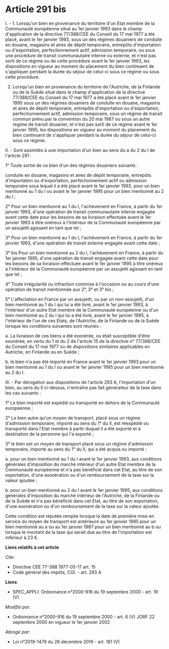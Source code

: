 # Article 291 bis

I. - 1. Lorsqu'un bien en provenance du territoire d'un Etat membre de la Communauté européenne situé au 1er janvier 1993
dans le champ d'application de la directive 77/388/CEE du Conseil du 17 mai 1977 a été placé, avant le 1er janvier 1993, sous
un des régimes douaniers de conduite en douane, magasins et aires de dépôt temporaire, entrepôts d'importation ou
d'exportation, perfectionnement actif, admission temporaire, ou sous une procédure de transit communautaire interne ou
externe, et n'est pas sorti de ce régime ou de cette procédure avant le 1er janvier 1993, les dispositions en vigueur au
moment du placement du bien continuent de s'appliquer pendant la durée du séjour de celui-ci sous ce régime ou sous cette
procédure.

2. Lorsqu'un bien en provenance du territoire de l'Autriche, de la Finlande ou de la Suède situé dans le champ d'application
de la directive 77/388/CEE du Conseil du 17 mai 1977 a été placé avant le 1er janvier 1995 sous un des régimes douaniers de
conduite en douane, magasins et aires de dépôt temporaire, entrepôts d'importation ou d'exportation, perfectionnement actif,
admission temporaire, sous un régime de transit commun prévu par la convention du 20 mai 1987 ou sous un autre régime de
transit douanier, et n'est pas sorti de ce régime avant le 1er janvier 1995, les dispositions en vigueur au moment du
placement du bien continuent de s'appliquer pendant la durée du séjour de celui-ci sous ce régime.

II. - Sont assimilés à une importation d'un bien au sens du a du 2 du I de l'article 291 :

1° Toute sortie de ce bien d'un des régimes douaniers suivants :

conduite en douane, magasins et aires de dépôt temporaire, entrepôts d'importation ou d'exportation, perfectionnement actif
ou admission temporaire sous lequel il a été placé avant le 1er janvier 1993, pour un bien mentionné au 1 du I ou avant le
1er janvier 1995 pour un bien mentionné au 2 du I ;

2° Pour un bien mentionné au 1 du I, l'achèvement en France, à partir du 1er janvier 1993, d'une opération de transit
communautaire interne engagée avant cette date pour les besoins de sa livraison effectuée avant le 1er janvier 1993 à titre
onéreux à l'intérieur de la Communauté européenne par un assujetti agissant en tant que tel ;

3° Pour un bien mentionné au 1 du I, l'achèvement en France, à partir du 1er janvier 1993, d'une opération de transit externe
engagée avant cette date ;

3° bis Pour un bien mentionné au 2 du I, l'achèvement en France, à partir du 1er janvier 1995, d'une opération de transit
engagée avant cette date pour les besoins de sa livraison effectuée avant le 1er janvier 1995 à titre onéreux à l'intérieur
de la Communauté européenne par un assujetti agissant en tant que tel ;

4° Toute irrégularité ou infraction commise à l'occasion ou au cours d'une opération de transit mentionnée aux 2°, 3° et 3°
bis ;

5° L'affectation en France par un assujetti, ou par un non-assujetti, d'un bien mentionné au 1 du I qui lui a été livré,
avant le 1er janvier 1993, à l'intérieur d'un autre Etat membre de la Communauté européenne ou d'un bien mentionné au 2 du I
qui lui a été livré, avant le 1er janvier 1995, à l'intérieur de l'un de ces Etats, de l'Autriche, de la Finlande ou de la
Suède lorsque les conditions suivantes sont réunies :

a. La livraison de ces biens a été exonérée, ou était susceptible d'être exonérée, en vertu du 1 et du 2 de l'article 15 de
la directive n° 77/388/CEE du Conseil du 17 mai 1977 ou de dispositions similaires applicables en Autriche, en Finlande ou en
Suède ;

b. le bien n'a pas été importé en France avant le 1er janvier 1993 pour un bien mentionné au 1 du I ou avant le 1er janvier
1995 pour un bien mentionné au 2 du I.

III. - Par dérogation aux dispositions de l'article 293 A, l'importation d'un bien, au sens du II ci-dessus, n'entraîne pas
fait générateur de la taxe dans les cas suivants :

1° Le bien importé est expédié ou transporté en dehors de la Communauté européenne ;

2° Le bien autre qu'un moyen de transport, placé sous un régime d'admission temporaire, importé au sens du 1° du II, est
réexpédié ou transporté dans l'Etat membre à partir duquel il a été exporté et à destination de la personne qui l'a exporté ;

3° le bien est un moyen de transport placé sous un régime d'admission temporaire, importé au sens du 1° du II, qui a été
acquis ou importé :

a. pour un bien mentionné au 1 du I avant le 1er janvier 1993, aux conditions générales d'imposition du marché intérieur d'un
autre Etat membre de la Communauté européenne et n'a pas bénéficié dans cet Etat, au titre de son exportation, d'une
exonération ou d'un remboursement de la taxe sur la valeur ajoutée ;

b. pour un bien mentionné au 2 du I avant le 1er janvier 1995, aux conditions générales d'imposition du marché intérieur de
l'Autriche, de la Finlande ou de la Suède et n'a pas bénéficié dans cet Etat, au titre de son exportation, d'une exonération
ou d'un remboursement de la taxe sur la valeur ajoutée.

Cette condition est réputée remplie lorsque la date de première mise en service du moyen de transport est antérieure au 1er
janvier 1985 pour un bien mentionné au a ou au 1er janvier 1987 pour un bien mentionné au b ou lorsque le montant de la taxe
qui serait due au titre de l'importation est inférieur à 23 €.

**Liens relatifs à cet article**

_Cite_:

  - Directive CEE 77-388 1977-05-17 art. 15
  - Code général des impôts, CGI. - art. 293 A

**Liens**:

  - SPEC_APPLI: Ordonnance n°2000-916 du 19 septembre 2000 - art. 19 (V)

_Modifié par_:

  - Ordonnance n°2000-916 du 19 septembre 2000 - art. 6 (V) JORF 22 septembre 2000 en vigueur le 1er janvier 2002

_Abrogé par_:

  - Loi n°2019-1479 du 28 décembre 2019 - art. 181 (V)
